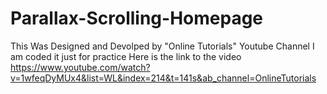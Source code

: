 # Parallax-Scrolling-Homepage

This Was Designed and Devolped by "Online Tutorials" Youtube Channel I am coded it just for practice
Here is the link to the video
https://www.youtube.com/watch?v=1wfeqDyMUx4&list=WL&index=214&t=141s&ab_channel=OnlineTutorials
